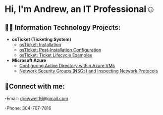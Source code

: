 <h1>Hi, I'm Andrew, an IT Professional</a>☺</h1>

<h2>👨‍💻 Information Technology Projects:</h2>

- <b>osTicket (Ticketing System)</b>
  - [osTicket: Installation](https://github.com/drewweller/osticket-prereqs)
  - [osTicket: Post-Installation Configuration](https://github.com/drewweller/post-install-config)
  - [osTicket: Ticket Lifecycle Examples]()
- <b>Microsoft Azure</b>
  - [Configuring Active Directory within Azure VMs](https://github.com/drewweller/configure-ad)
  - [Network Security Groups (NSGs) and Inspecting Network Protocols]()

<h2>🤳Connect with me:</h2>

-Email: drewwell16@gmail.com

-Phone: 304-707-7816
